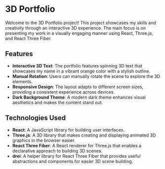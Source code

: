 # 3D Portfolio

Welcome to the 3D Portfolio project! This project showcases my skills and creativity through an interactive 3D experience. The main focus is on presenting my work in a visually engaging manner using React, Three.js, and React Three Fiber.

## Features

- **Interactive 3D Text**: The portfolio features spinning 3D text that showcases my name in a vibrant orange color with a stylish outline.
- **Manual Rotation**: Users can manually rotate the scene to explore the 3D elements.
- **Responsive Design**: The layout adapts to different screen sizes, providing a consistent experience across devices.
- **Dark Background Theme**: A modern dark theme enhances visual aesthetics and makes the content stand out.

## Technologies Used

- **React**: A JavaScript library for building user interfaces.
- **Three.js**: A 3D library that makes creating and displaying animated 3D graphics in the browser easier.
- **React Three Fiber**: A React renderer for Three.js that enables a declarative approach to building 3D scenes.
- **drei**: A helper library for React Three Fiber that provides useful abstractions and components for easier 3D scene building.
